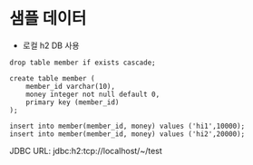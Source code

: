 
# 샘플 데이터

- 로컬 h2 DB 사용

```h2
drop table member if exists cascade; 

create table member (
    member_id varchar(10),
    money integer not null default 0,
    primary key (member_id) 
);

insert into member(member_id, money) values ('hi1',10000); 
insert into member(member_id, money) values ('hi2',20000);
```

JDBC URL: jdbc:h2:tcp://localhost/~/test